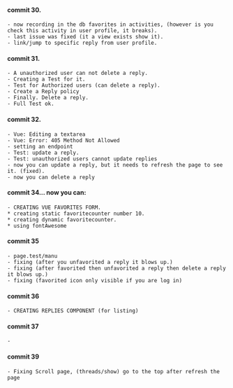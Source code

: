 #### commit 30.
    - now recording in the db favorites in activities, (however is you check this activity in user profile, it breaks).
    - last issue was fixed (it a view exists show it).
    - link/jump to specific reply from user profile.
#### commit 31.
    - A unauthorized user can not delete a reply.
    - Creating a Test for it.
    - Test for Authorized users (can delete a reply).
    - Create a Reply policy
    - Finally. Delete a reply.
    - Full Test ok.

#### commit 32.
    - Vue: Editing a textarea
    - Vue: Error: 405 Method Not Allowed
    - setting an endpoint
    - Test: update a reply.
    - Test: unauthorized users cannot update replies
    - now you can update a reply, but it needs to refresh the page to see it. (fixed).
    - now you can delete a reply

#### commit 34... now you can:
    - CREATING VUE FAVORITES FORM.
    * creating static favoritecounter number 10. 
    * creating dynamic favoritecounter.
    * using fontAwesome
#### commit 35
    - page.test/manu
    - fixing (after you unfavorited a reply it blows up.)
    - fixing (after favorited then unfavorited a reply then delete a reply it blows up.)
    - fixing (favorited icon only visible if you are log in)

#### commit 36
    - CREATING REPLIES COMPONENT (for listing)

#### commit 37
    - 

#### commit 39
    - Fixing Scroll page, (threads/show) go to the top after refresh the page
